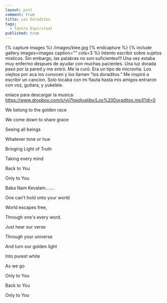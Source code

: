 ```yaml
---
layout: post
comment: true
title: Los Doraditos
tags: 
  - Tantra Espiritual
published: true
---
```





{% capture images %}
	/images/klee.jpg
{% endcapture %}
{% include gallery images=images caption="" cols=3 %}
Intento escribir sobre sujetos misticos. Sin embargo, las palabras no son suficientes!!! Una vez estaba muy enfermo despues de ayudar con muchas pacientes. Una luz dorada pasó por la pared y me entró. Me la curó. Era un tipo de microvita. Los viejitos por aca los conocen y los llamen "los doraditos." Me inspiró a escribir un cancion. Solo tocaba con mi flauta hasta mis amigos entraron con voz, guitara, y yukelele.

enlace para descargar la musica:    
<a href="https://www.dropbox.com/s/yjj7lgxdjyatjbx/Los%20Doraditos.mp3?dl=0">https://www.dropbox.com/s/yjj7lgxdjyatjbx/Los%20Doraditos.mp3?dl=0</a>

We belong to the golden race

We come down to share grace

Seeing all beings

Whatever tone or hue

Bringing Light of Truth

Taking every mind

Back to You

Only to You

Baba Nam Kevalam.......

One can't hold onto your world

World escapes free,

Through one's every word.

Just hear our verse

Through your universe

And turn our golden light

Into purest white

As we go

Only to You

Back to You

Only to You
